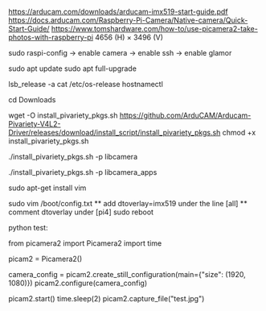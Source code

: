 https://arducam.com/downloads/arducam-imx519-start-guide.pdf
https://docs.arducam.com/Raspberry-Pi-Camera/Native-camera/Quick-Start-Guide/
https://www.tomshardware.com/how-to/use-picamera2-take-photos-with-raspberry-pi
4656 (H) × 3496 (V)


sudo raspi-config
-> enable camera
-> enable ssh
-> enable glamor

sudo apt update
sudo apt full-upgrade

lsb_release -a
cat /etc/os-release
hostnamectl

cd Downloads

wget -O install_pivariety_pkgs.sh https://github.com/ArduCAM/Arducam-Pivariety-V4L2-Driver/releases/download/install_script/install_pivariety_pkgs.sh
chmod +x install_pivariety_pkgs.sh

./install_pivariety_pkgs.sh -p libcamera

./install_pivariety_pkgs.sh -p libcamera_apps

sudo apt-get install vim

sudo vim /boot/config.txt
** add dtoverlay=imx519 under the line [all]
** comment dtoverlay under [pi4]
sudo reboot

python test:

from picamera2 import Picamera2
import time

picam2 = Picamera2()

camera_config = picam2.create_still_configuration(main={"size": (1920, 1080)})
picam2.configure(camera_config)

picam2.start()
time.sleep(2)
picam2.capture_file("test.jpg")

